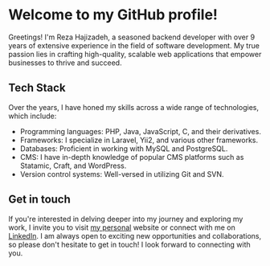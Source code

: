# Welcome to my GitHub profile!

Greetings! I'm Reza Hajizadeh, a seasoned backend developer with over 9 years of extensive experience in the field of software development. My true passion lies in crafting high-quality, scalable web applications that empower businesses to thrive and succeed.

## Tech Stack
Over the years, I have honed my skills across a wide range of technologies, which include:

-   Programming languages: PHP, Java, JavaScript, C, and their derivatives.
-   Frameworks: I specialize in Laravel, Yii2, and various other frameworks.
-   Databases: Proficient in working with MySQL and PostgreSQL.
-   CMS: I have in-depth knowledge of popular CMS platforms such as Statamic, Craft, and WordPress.
-   Version control systems: Well-versed in utilizing Git and SVN.

## Get in touch
If you're interested in delving deeper into my journey and exploring my work, I invite you to visit [my personal](https://rezahajizade.com/)  website or connect with me on [LinkedIn](https://www.linkedin.com/in/rezahajizade/). I am always open to exciting new opportunities and collaborations, so please don't hesitate to get in touch!
I look forward to connecting with you.
